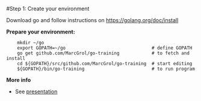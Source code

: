 #Step 1:  Create your environment

Download go and follow instructions on https://golang.org/doc/install

**Prepare your environment:**
```
    mkdir ~/go
    export GOPATH=~/go                                # define GOPATH
    go get github.com/MarcGrol/go-training            # to fetch and install
    cd ${GOPATH}/src/github.com/MarcGrol/go-training  # start editing
    ${GOPATH}/bin/go-training                         # to run program
```

**More info**
- See [presentation](http://go-talks.appspot.com/github.com/MarcGrol/goopenkitchen/openKitchen.slide#6)
